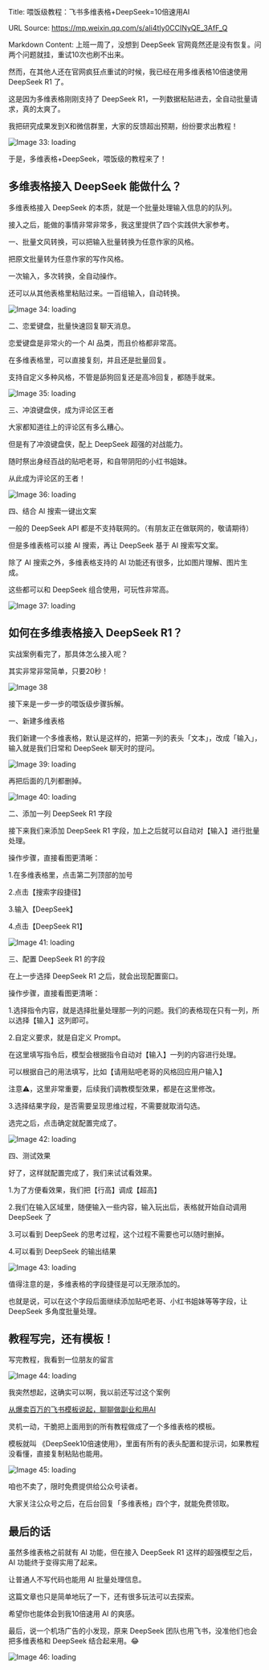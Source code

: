 Title: 喂饭级教程：飞书多维表格+DeepSeek=10倍速用AI

URL Source: https://mp.weixin.qq.com/s/aIi4tIy0CCINyQE_3AfF_Q

Markdown Content:
上班一周了，没想到 DeepSeek 官网竟然还是没有恢复。问两个问题就挂，重试10次也刷不出来。

然而，在其他人还在官网疯狂点重试的时候，我已经在用多维表格10倍速使用 DeepSeek R1 了。

这是因为多维表格刚刚支持了 DeepSeek R1，一列数据粘贴进去，全自动批量请求，真的太爽了。

我把研究成果发到X和微信群里，大家的反馈超出预期，纷纷要求出教程！

![Image 33: loading](assets/f/e/fe159062ba0a8d3dc12d51e3447cfcf4.jpg)

于是，多维表格+DeepSeek，喂饭级的教程来了！

多维表格接入 DeepSeek 能做什么？
---------------------

多维表格接入 DeepSeek 的本质，就是一个批量处理输入信息的的队列。

接入之后，能做的事情非常非常多，我这里提供了四个实践供大家参考。

一、批量文风转换，可以把输入批量转换为任意作家的风格。

把原文批量转为任意作家的写作风格。

一次输入，多次转换，全自动操作。

还可以从其他表格里粘贴过来。一百组输入，自动转换。

![Image 34: loading](assets/4/8/48936cf8885b28a3aafa0ec6b3f4da1b.jpg)

二、恋爱键盘，批量快速回复聊天消息。

恋爱键盘是非常火的一个 AI 品类，而且价格都非常高。

在多维表格里，可以直接复刻，并且还是批量回复。

支持自定义多种风格，不管是舔狗回复还是高冷回复，都随手就来。

![Image 35: loading](assets/c/c/cc8f6a61c5b6c395d513d284652b8c3d.jpg)

三、冲浪键盘侠，成为评论区王者

大家都知道往上的评论区有多么糟心。

但是有了冲浪键盘侠，配上 DeepSeek 超强的对战能力。

随时祭出身经百战的贴吧老哥，和自带阴阳的小红书姐妹。

从此成为评论区的王者！

![Image 36: loading](assets/d/9/d9c3139534455449675c7f3d29fddcfc.jpg)

四、结合 AI 搜索一键出文案

一般的 DeepSeek API 都是不支持联网的。（有朋友正在做联网的，敬请期待）

但是多维表格可以接 AI 搜索，再让 DeepSeek 基于 AI 搜索写文案。

除了 AI 搜索之外，多维表格支持的 AI 功能还有很多，比如图片理解、图片生成。

这些都可以和 DeepSeek 组合使用，可玩性非常高。

![Image 37: loading](assets/1/0/10e0e9b28e3a9bc63a9a3a3d422dc410.jpg)

如何在多维表格接入 DeepSeek R1？
----------------------

实战案例看完了，那具体怎么接入呢？

其实非常非常简单，只要20秒！

![Image 38](assets/0/9/090ec0e26d2373c98c9d7bdba0a40bbb.gif)

接下来是一步一步的喂饭级步骤拆解。

一、新建多维表格

我们新建一个多维表格，默认是这样的，把第一列的表头「文本」，改成「输入」，输入就是我们日常和 DeepSeek 聊天时的提问。

![Image 39: loading](assets/0/d/0d9136c0bf22f7e813538780fe6ae78b.jpg)

再把后面的几列都删掉。

![Image 40: loading](assets/1/d/1d9879010f0bfeba05e0127a20b72471.jpg)

二、添加一列 DeepSeek R1 字段

接下来我们来添加 DeepSeek R1 字段，加上之后就可以自动对【输入】进行批量处理。

操作步骤，直接看图更清晰：

1.在多维表格里，点击第二列顶部的加号

2.点击【搜索字段捷径】

3.输入【DeepSeek】

4.点击【DeepSeek R1】

![Image 41: loading](assets/0/e/0e87f66065397a443fe3d483117b420c.jpg)

三、配置 DeepSeek R1 的字段

在上一步选择 DeepSeek R1 之后，就会出现配置窗口。

操作步骤，直接看图更清晰：

1.选择指令内容，就是选择批量处理那一列的问题。我们的表格现在只有一列，所以选择【输入】这列即可。

2.自定义要求，就是自定义 Prompt。

在这里填写指令后，模型会根据指令自动对【输入】一列的内容进行处理。

可以根据自己的用法填写，比如【请用贴吧老哥的风格回应用户输入】

注意⚠️，这里非常重要，后续我们调教模型效果，都是在这里修改。

3.选择结果字段，是否需要呈现思维过程，不需要就取消勾选。

选完之后，点击确定就配置完成了。

![Image 42: loading](assets/b/5/b52ffdf08f47d51141fce182b3d6be29.jpg)

四、测试效果

好了，这样就配置完成了，我们来试试看效果。

1.为了方便看效果，我们把【行高】调成【超高】

2.我们在输入区域里，随便输入一些内容，输入玩出后，表格就开始自动调用 DeepSeek 了

3.可以看到 DeepSeek 的思考过程，这个过程不需要也可以随时删掉。

4.可以看到 DeepSeek 的输出结果

![Image 43: loading](assets/4/7/47518760ca973785c7e60b1d93ba3e14.jpg)

值得注意的是，多维表格的字段捷径是可以无限添加的。

也就是说，可以在这个字段后面继续添加贴吧老哥、小红书姐妹等等字段，让 DeepSeek 多角度批量处理。

教程写完，还有模板！
----------

写完教程，我看到一位朋友的留言

![Image 44: loading](assets/9/e/9e9fe091429ef5a1052a3632146451ec.jpg)

我突然想起，这确实可以啊，我以前还写过这个案例

[从爆卖百万的飞书模板说起，聊聊做副业和用AI](https://mp.weixin.qq.com/s?__biz=MzkwMzY5NzU2Nw==&mid=2247484323&idx=1&sn=1e649c8613254b71113d7f1de01fea3a&scene=21#wechat_redirect)

灵机一动，干脆把上面用到的所有教程做成了一个多维表格的模板。

模板就叫 《DeepSeek10倍速使用》，里面有所有的表头配置和提示词，如果教程没看懂，直接复制粘贴也能用。

![Image 45: loading](assets/e/3/e3f8d05b4df06227891c088a4a3f995e.jpg)

咱也不卖了，限时免费提供给公众号读者。

大家关注公众号之后，在后台回复「多维表格」四个字，就能免费领取。

最后的话
----

虽然多维表格之前就有 AI 功能，但在接入 DeepSeek R1 这样的超强模型之后，AI 功能终于变得实用了起来。

让普通人不写代码也能用 AI 批量处理信息。

这篇文章也只是简单地玩了一下，还有很多玩法可以去探索。

希望你也能体会到我10倍速用 AI 的爽感。

最后，说一个机场广告的小发现，原来 DeepSeek 团队也用飞书，没准他们也会把多维表格和 DeepSeek 结合起来用。😂

![Image 46: loading](assets/1/5/15f2232439fbb8a5ad4609d51d6d3ba8.jpg)

